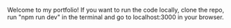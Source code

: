 Welcome to my portfolio! If you want to run the code locally, clone the repo, run "npm run dev" in the terminal and go to localhost:3000 in your browser. 
